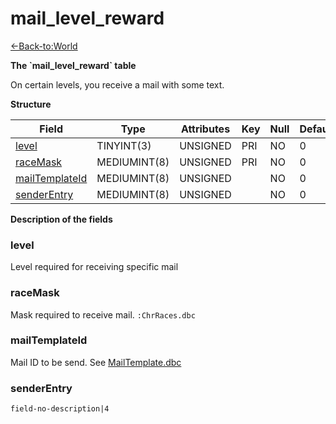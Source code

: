 # mail\_level\_reward

[<-Back-to:World](database-world.md)

**The \`mail\_level\_reward\` table**

On certain levels, you receive a mail with some text.

**Structure**

| Field               | Type         | Attributes | Key | Null | Default | Extra | Comment |
|---------------------|--------------|------------|-----|------|---------|-------|---------|
| [level][1]          | TINYINT(3)   | UNSIGNED   | PRI | NO   | 0       |       |         |
| [raceMask][2]       | MEDIUMINT(8) | UNSIGNED   | PRI | NO   | 0       |       |         |
| [mailTemplateId][3] | MEDIUMINT(8) | UNSIGNED   |     | NO   | 0       |       |         |
| [senderEntry][4]    | MEDIUMINT(8) | UNSIGNED   |     | NO   | 0       |       |         |

[1]: #level
[2]: #racemask
[3]: #mailtemplateid
[4]: #senderentry

**Description of the fields**

### level

Level required for receiving specific mail

### raceMask

Mask required to receive mail.
`:ChrRaces.dbc`

### mailTemplateId

Mail ID to be send. See [MailTemplate.dbc](MailTemplate)

### senderEntry

`field-no-description|4`
